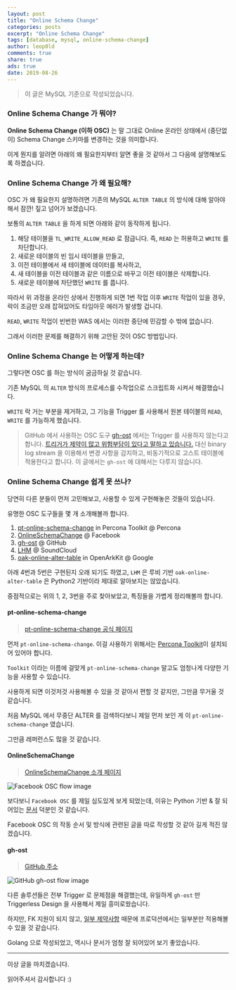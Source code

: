 ```yaml
---
layout: post
title: "Online Schema Change"
categories: posts
excerpt: "Online Schema Change"
tags: [database, mysql, online-schema-change]
author: leop0ld
comments: true
share: true
ads: true
date: 2019-08-26
---
```


> 이 글은 MySQL 기준으로 작성되었습니다.

### Online Schema Change 가 뭐야?

**Online Schema Change (이하 OSC)** 는 말 그대로 Online 온라인 상태에서 (중단없이) Schema Change 스키마를 변경하는 것을 의미합니다.

이게 뭔지를 알려면 아래의 왜 필요한지부터 알면 좋을 것 같아서 그 다음에 설명해보도록 하곘습니다.

### Online Schema Change 가 왜 필요해?

OSC 가 왜 필요한지 설명하려면 기존의 MySQL `ALTER TABLE` 의 방식에 대해 알아야해서 잠깐! 짚고 넘어가 보겠습니다.

보통의 `ALTER TABLE` 을 하게 되면 아래와 같이 동작하게 됩니다.

1. 해당 테이블을 `TL_WRITE_ALLOW_READ` 로 잠급니다. 즉, `READ` 는 허용하고 `WRITE` 를 차단합니다.
2. 새로운 테이블의 빈 임시 테이블을 만들고,
3. 이전 테이블에서 새 테이블에 데이터를 복사하고,
4. 새 테이블을 이전 테이블과 같은 이름으로 바꾸고 이전 테이블은 삭제합니다.
5. 새로운 테이블에 차단했던 `WRITE` 를 풉니다.

따라서 위 과정을 온라인 상에서 진행하게 되면 1번 작업 이후 `WRITE` 작업이 있을 경우, 락이 조금만 오래 잡혀있어도 타임아웃 에러가 발생할 겁니다.

`READ`, `WRITE` 작업이 빈번한 WAS 에서는 이러한 중단에 민감할 수 밖에 없습니다.

그래서 이러한 문제를 해결하기 위해 고안된 것이 OSC 방법입니다.

### Online Schema Change 는 어떻게 하는데?

그렇다면 OSC 를 하는 방식이 굼금하실 것 같습니다.

기존 MySQL 의 `ALTER` 방식의 프로세스를 수작업으로 스크립트화 시켜서 해결했습니다.

`WRITE` 락 거는 부분을 제거하고, 그 기능을 Trigger 를 사용해서 원본 테이블의 `READ`, `WRITE` 를 가능하게 했습니다.

> GitHub 에서 사용하는 OSC 도구 <a href="https://github.com/github/gh-ost" target="_blank">gh-ost</a> 에서는 Trigger 를 사용하지 않는다고 합니다.
> <a href="https://github.com/github/gh-ost/blob/master/doc/why-triggerless.md" target="_blank">트리거가 제약이 많고 위험부담이 있다고 말하고 있습니다.</a>
> 대신 binary log stream 을 이용해서 변경 사항을 감지하고, 비동기적으로 고스트 테이블에 적용한다고 합니다.
> 이 글에서는 `gh-ost` 에 대해서는 다루지 않습니다.

### Online Schema Change 쉽게 못 쓰나?

당연히 다른 분들이 먼저 고민해보고, 사용할 수 있게 구현해놓은 것들이 있습니다.

유명한 OSC 도구들을 몇 개 소개해볼까 합니다.

1. <a href="#pt-online-schema-change">pt-online-schema-change</a> in Percona Toolkit @ Percona
2. <a href="#onlineschemachange">OnlineSchemaChange</a> @ Facebook
3. <a href="#gh-ost">gh-ost</a> @ GitHub
4. <a href="https://github.com/soundcloud/lhm" target="_blank">LHM</a> @ SoundCloud
5. <a href="https://github.com/shlomi-noach/openarkkit" target="_blank">oak-online-alter-table</a> in OpenArkKit @ Google

아래 4번과 5번은 구현된지 오래 되기도 하였고, `LHM` 은 루비 기반 `oak-online-alter-table` 은 Python2 기반이라 제대로 알아보지는 않았습니다.

중점적으로는 위의 1, 2, 3번을 주로 찾아보았고, 특징들을 가볍게 정리해볼까 합니다.


#### pt-online-schema-change

> <a href="https://www.percona.com/doc/percona-toolkit/LATEST/pt-online-schema-change.html" target="_blank">pt-online-schema-change 공식 페이지</a>

먼저 `pt-online-schema-change`. 이걸 사용하기 위해서는 <a href="https://www.percona.com/doc/percona-toolkit/LATEST/index.html" target="_blank">Percona Toolkit</a>이 설치되어 있어야 합니다.

`Toolkit` 이라는 이름에 걸맞게 `pt-online-schema-change` 말고도 엄청나게 다양한 기능을 사용할 수 있습니다.

사용하게 되면 이것저것 사용해볼 수 있을 것 같아서 편할 것 같지만, 그만큼 무거울 것 같습니다.

처음 MySQL 에서 무중단 ALTER 를 검색하다보니 제일 먼저 보인 게 이 `pt-online-schema-change` 였습니다.

그만큼 레퍼런스도 많을 것 같습니다.

#### OnlineSchemaChange

> <a href="https://engineering.fb.com/production-engineering/onlineschemachange-rebuilt-in-python/" target="_blank">OnlineSchemaChange 소개 페이지</a>

<img src="https://engineering.fb.com/wp-content/uploads/2017/05/GLhAFgHwlR-THYQBAAAAAAAAmTEibj0JAAAB.jpg" alt="Facebook OSC flow image">

보다보니 `Facebook OSC` 를 제일 심도있게 보게 되었는데, 이유는 Python 기반 & 잘 되어있는 <a href="https://github.com/facebookincubator/OnlineSchemaChange/wiki" target="_blank">문서</a> 덕분인 것 같습니다.

Facebook OSC 의 작동 순서 및 방식에 관련된 글을 따로 작성할 것 같아 길게 적진 않겠습니다.

#### gh-ost

> <a href="https://github.com/github/gh-ost" target="_blank">GitHub 주소</a>

<img src="https://github.com/github/gh-ost/raw/master/doc/images/gh-ost-general-flow.png" alt="GitHub gh-ost flow image"/>

다른 솔루션들은 전부 Trigger 로 문제점을 해결했는데, 유일하게 `gh-ost` 만 Triggerless Design 을 사용해서 제일 흥미로웠습니다.

하지만, FK 지원이 되지 않고, <a href="https://github.com/github/gh-ost/blob/master/doc/requirements-and-limitations.md#limitations" target="_blank">일부 제약사항</a> 때문에 프로덕션에서는 일부분만 적용해볼 수 있을 것 같습니다.

Golang 으로 작성되었고, 역시나 문서가 엄청 잘 되어있어 보기 좋았습니다.

---

이상 글을 마치겠습니다.

읽어주셔서 감사합니다 :)
